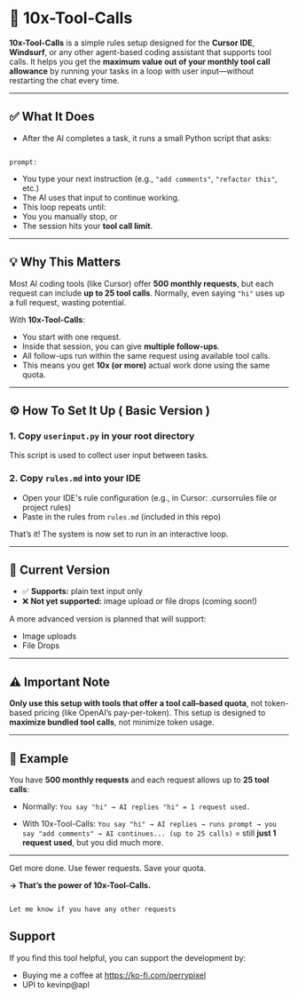 # 🚀 10x-Tool-Calls

**10x-Tool-Calls** is a simple rules setup designed for the **Cursor IDE**, **Windsurf**, or any other agent-based coding assistant that supports tool calls. It helps you get the **maximum value out of your monthly tool call allowance** by running your tasks in a loop with user input—without restarting the chat every time.

---

## ✅ What It Does

- After the AI completes a task, it runs a small Python script that asks:
  
```

prompt:

````

- You type your next instruction (e.g., `"add comments"`, `"refactor this"`, etc.)
- The AI uses that input to continue working.
- This loop repeats until:
- You you manually stop, or
- The session hits your **tool call limit**.

---

## 💡 Why This Matters

Most AI coding tools (like Cursor) offer **500 monthly requests**, but each request can include **up to 25 tool calls**. Normally, even saying `"hi"` uses up a full request, wasting potential.

With **10x-Tool-Calls**:
- You start with one request.
- Inside that session, you can give **multiple follow-ups**.
- All follow-ups run within the same request using available tool calls.
- This means you get **10x (or more)** actual work done using the same quota.

---

## ⚙️ How To Set It Up ( Basic Version )

### 1. Copy `userinput.py` in your root directory

This script is used to collect user input between tasks.

### 2. Copy `rules.md` into your IDE

* Open your IDE's rule configuration (e.g., in Cursor: .cursorrules file or project rules)
* Paste in the rules from `rules.md` (included in this repo)

That’s it! The system is now set to run in an interactive loop.

---

## 🧪 Current Version

* ✅ **Supports:** plain text input only
* ❌ **Not yet supported:** image upload or file drops (coming soon!)

A more advanced version is planned that will support:

* Image uploads
* File Drops

---

## ⚠️ Important Note

**Only use this setup with tools that offer a tool call–based quota**, not token-based pricing (like OpenAI’s pay-per-token). This setup is designed to **maximize bundled tool calls**, not minimize token usage.

---

## 🧠 Example

You have **500 monthly requests** and each request allows up to **25 tool calls**:

* Normally:
  `You say "hi" → AI replies "hi" = 1 request used.`

* With 10x-Tool-Calls:
  `You say "hi" → AI replies → runs prompt → you say "add comments" → AI continues... (up to 25 calls)`
  \= still **just 1 request used**, but you did much more.

---

Get more done. Use fewer requests. Save your quota.

**→ That’s the power of 10x-Tool-Calls.**

```

Let me know if you have any other requests
```

## Support
If you find this tool helpful, you can support the development by:
- Buying me a coffee at https://ko-fi.com/perrypixel
- UPI to kevinp@apl
